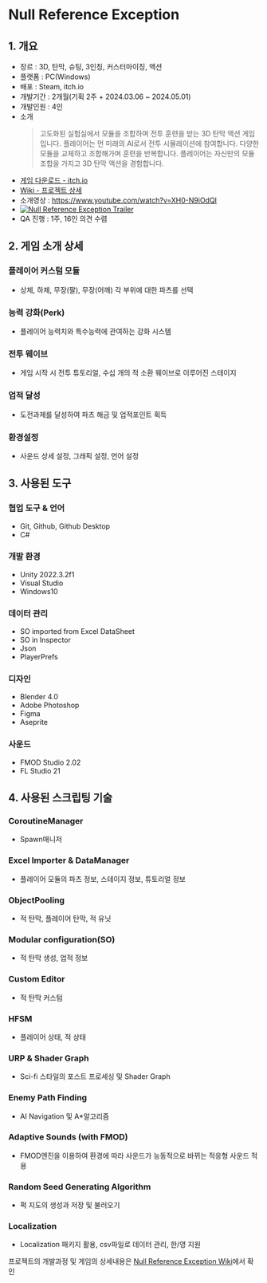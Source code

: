 # Null Reference Exception
## 1. 개요
- 장르 : 3D, 탄막, 슈팅, 3인칭, 커스터마이징, 액션
- 플랫폼 : PC(Windows)
- 배포 : Steam, itch.io
- 개발기간 : 2개월(기획 2주 + 2024.03.06 ~ 2024.05.01)
- 개발인원 : 4인
- 소개
    > 고도화된 실험실에서 모듈을 조합하며 전투 훈련을 받는 3D 탄막 액션 게임입니다. 플레이어는 먼 미래의 AI로서 전투 시뮬레이션에 참여합니다. 다양한 모듈을 교체하고 조합해가며 훈련을 반복합니다. 플레이어는 자신만의 모듈 조합을 가지고 3D 탄막 액션을 경험합니다.
- [게임 다운로드 - itch.io](https://ecchiclone.itch.io/null-reference-exception)
- [Wiki - 프로젝트 상세](https://github.com/JY-LemongO/NBC_1st_FinalProject/wiki)
- 소개영상 : https://www.youtube.com/watch?v=XH0-N9iOdQI
- [![Null Reference Exception Trailer](https://img.youtube.com/vi/XH0-N9iOdQI/0.jpg)](https://www.youtube.com/watch?v=XH0-N9iOdQI "Null Reference Exception Trailer")
- QA 진행 : 1주, 16인 의견 수렴
  
## 2. 게임 소개 상세
### 플레이어 커스텀 모듈
- 상체, 하체, 무장(팔), 무장(어깨) 각 부위에 대한 파츠를 선택
### 능력 강화(Perk)
- 플레이어 능력치와 특수능력에 관여하는 강화 시스템
### 전투 웨이브
- 게임 시작 시 전투 튜토리얼, 수십 개의 적 소환 웨이브로 이루어진 스테이지
### 업적 달성
- 도전과제를 달성하여 파츠 해금 및 업적포인트 획득
### 환경설정
- 사운드 상세 설정, 그래픽 설정, 언어 설정

## 3. 사용된 도구
### 협업 도구 & 언어
- Git, Github, Github Desktop
- C#
### 개발 환경
- Unity 2022.3.2f1
- Visual Studio
- Windows10
### 데이터 관리
- SO imported from Excel DataSheet
- SO in Inspector
- Json
- PlayerPrefs
### 디자인
- Blender 4.0
- Adobe Photoshop
- Figma
- Aseprite
### 사운드
- FMOD Studio 2.02
- FL Studio 21

## 4. 사용된 스크립팅 기술
### CoroutineManager
- Spawn매니저
### Excel Importer & DataManager
- 플레이어 모듈의 파츠 정보, 스테이지 정보, 튜토리얼 정보
### ObjectPooling
- 적 탄막, 플레이어 탄막, 적 유닛
### Modular configuration(SO)
- 적 탄막 생성, 업적 정보
### Custom Editor
- 적 탄막 커스텀
### HFSM
- 플레이어 상태, 적 상태
### URP & Shader Graph
- Sci-fi 스타일의 포스트 프로세싱 및 Shader Graph
### Enemy Path Finding
- AI Navigation 및 A*알고리즘
### Adaptive Sounds (with FMOD)
- FMOD엔진을 이용하여 환경에 따라 사운드가 능동적으로 바뀌는 적응형 사운드 적용
### Random Seed Generating Algorithm
- 퍽 지도의 생성과 저장 및 불러오기
### Localization
- Localization 패키지 활용, csv파일로 데이터 관리, 한/영 지원

프로젝트의 개발과정 및 게임의 상세내용은 [Null Reference Exception Wiki](https://github.com/JY-LemongO/NBC_1st_FinalProject/wiki)에서 확인

